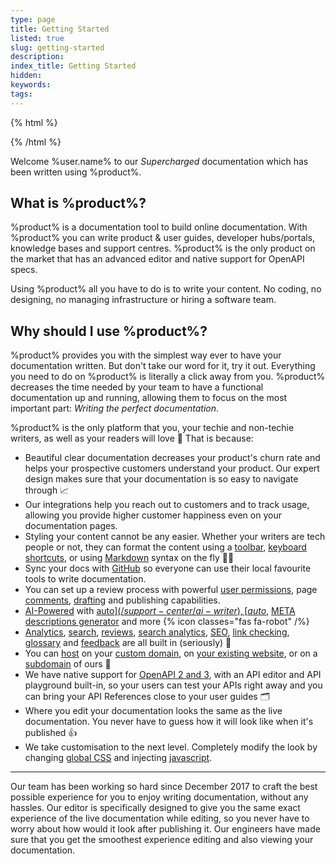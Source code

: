 ```yaml
---
type: page
title: Getting Started
listed: true
slug: getting-started
description: 
index_title: Getting Started
hidden: 
keywords: 
tags: 
---
```


{% html %}
<div style="text-align: center;">
	<img id="dhImage" style="max-width: 300px;" />
</div>
{% /html %}

Welcome %user.name% to our _Supercharged_ documentation which has been written using %product%.

## What is %product%?

%product% is a documentation tool to build online documentation. With %product% you can write product & user guides, developer hubs/portals, knowledge bases and support centres. %product% is the only product on the market that has an advanced editor and native support for OpenAPI specs.

Using %product% all you have to do is to write your content. No coding, no designing, no managing infrastructure or hiring a software team.

## Why should I use %product%?

%product% provides you with the simplest way ever to have your documentation written. But don't take our word for it, try it out. Everything you need to do on %product% is literally a click away from you. %product% decreases the time needed by your team to have a functional documentation up and running, allowing them to focus on the most important part: _Writing the perfect documentation_.

%product% is the only platform that you, your techie and non-techie writers, as well as your readers will love 💛 That is because:

- Beautiful clear documentation decreases your product's churn rate and helps your prospective customers understand your product. Our expert design makes sure that your documentation is so easy to navigate through 📈
- Our integrations help you reach out to customers and to track usage, allowing you provide higher customer happiness even on your documentation pages.
- Styling your content cannot be any easier. Whether your writers are tech people or not, they can format the content using a [toolbar](/support-center/formatting-text), [keyboard shortcuts](/support-center/keyboard-shortcuts), or using [Markdown](/support-center/using-markdown) syntax on the fly 👩‍💻
- Sync your docs with [GitHub](/support-center/github-sync) so everyone can use their local favourite tools to write documentation.
- You can set up a review process with powerful [user permissions](/support-center/collaboration), page [comments](/support-center/comments), [drafting](/support-center/draft-mode) and publishing capabilities.
- [AI-Powered](/support-center/ai-features) with [auto$](/support-center/ai-writer), [auto$](/support-center/ai-search), [META descriptions generator](/support-center/ai-summarisation) and more {% icon classes="fas fa-robot" /%}
- [Analytics](/support-center/google-analytics), [search](/support-center/using-search), [reviews](/support-center/comments), [search analytics](/support-center/search-analytics), [SEO](/support-center/seo), [link checking](/support-center/page-linking#listing-broken-links), [glossary](/support-center/glossary) and [feedback](/support-center/feedback) are all built in (seriously) 🚀
- You can [host](/support-center/hosting) on your [custom domain](/support-center/using-custom-domain), on [your existing website](/support-center/hosting#hosting-under-an-existing-website), or on a [subdomain](/support-center/hosting#hosting-under-product-subdomain) of ours 🔗
- We have native support for [OpenAPI 2 and 3](/support-center/api-references), with an API editor and API playground built-in, so your users can test your APIs right away and you can bring your API References close to your user guides 🗂
- Where you edit your documentation looks the same as the live documentation. You never have to guess how it will look like when it's published 👍
- We take customisation to the next level. Completely modify the look by changing [global CSS](/support-center/custom-css) and injecting [javascript](/support-center/custom-javascript).

---

Our team has been working so hard since December 2017 to craft the best possible experience for you to enjoy writing documentation, without any hassles. Our editor is specifically designed to give you the same exact experience of the live documentation while editing, so you never have to worry about how would it look after publishing it. Our engineers have made sure that you get the smoothest experience editing and also viewing your documentation.